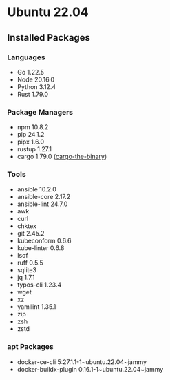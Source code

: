# Ubuntu 22.04

## Installed Packages

### Languages

- Go 1.22.5
- Node 20.16.0
- Python 3.12.4
- Rust 1.79.0

### Package Managers

- npm 10.8.2
- pip 24.1.2
- pipx 1.6.0
- rustup 1.27.1
- cargo 1.79.0 ([cargo-the-binary](https://github.com/rust-lang/cargo/blob/master/src/cargo/version.rs))

### Tools

- ansible 10.2.0
- ansible-core 2.17.2
- ansible-lint 24.7.0
- awk
- curl
- chktex
- git 2.45.2
- kubeconform 0.6.6
- kube-linter 0.6.8
- lsof
- ruff 0.5.5
- sqlite3
- jq 1.7.1
- typos-cli 1.23.4
- wget
- xz
- yamllint 1.35.1
- zip
- zsh
- zstd

### apt Packages

- docker-ce-cli 5:27.1.1-1\~ubuntu.22.04\~jammy
- docker-buildx-plugin 0.16.1-1\~ubuntu.22.04\~jammy
